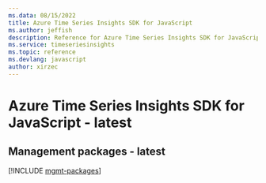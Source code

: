```yaml
---
ms.data: 08/15/2022
title: Azure Time Series Insights SDK for JavaScript
ms.author: jeffish
description: Reference for Azure Time Series Insights SDK for JavaScript
ms.service: timeseriesinsights
ms.topic: reference
ms.devlang: javascript
author: xirzec
---
```

# Azure Time Series Insights SDK for JavaScript - latest

## Management packages - latest
[!INCLUDE [mgmt-packages](time-series-insights-mgmt-index.md)]